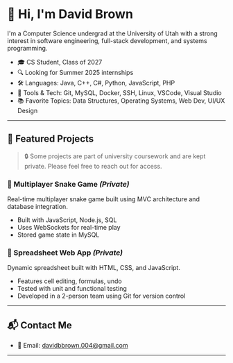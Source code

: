 # 👋 Hi, I'm David Brown

I'm a Computer Science undergrad at the University of Utah with a strong interest in software engineering, full-stack development, and systems programming.

- 🎓 CS Student, Class of 2027
- 🔍 Looking for Summer 2025 internships
- 🛠️ Languages: Java, C++, C#, Python, JavaScript, PHP
- 🧰 Tools & Tech: Git, MySQL, Docker, SSH, Linux, VSCode, Visual Studio
- 📚 Favorite Topics: Data Structures, Operating Systems, Web Dev, UI/UX Design

---

## 📌 Featured Projects

> 🔒 Some projects are part of university coursework and are kept private. Please feel free to reach out for access.

### 🐍 Multiplayer Snake Game *(Private)*
Real-time multiplayer snake game built using MVC architecture and database integration.
- Built with JavaScript, Node.js, SQL
- Uses WebSockets for real-time play
- Stored game state in MySQL

### 🧮 Spreadsheet Web App *(Private)*
Dynamic spreadsheet built with HTML, CSS, and JavaScript.
- Features cell editing, formulas, undo
- Tested with unit and functional testing
- Developed in a 2-person team using Git for version control

---

## 📬 Contact Me

- 📧 Email: [davidbbrown.004@gmail.com](mailto:davidbbrown.004@gmail.com)

---
